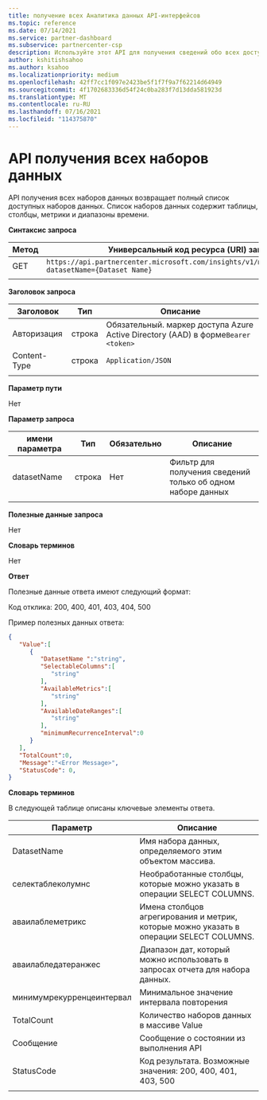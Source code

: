 ```yaml
---
title: получение всех Аналитика данных API-интерфейсов
ms.topic: reference
ms.date: 07/14/2021
ms.service: partner-dashboard
ms.subservice: partnercenter-csp
description: Используйте этот API для получения сведений обо всех доступных наборах данных в центре партнеров.
author: kshitishsahoo
ms.author: ksahoo
ms.localizationpriority: medium
ms.openlocfilehash: 42ff7cc1f097e2423be5f1f7f9a7f62214d64949
ms.sourcegitcommit: 4f1702683336d54f24c0ba283f7d13dda581923d
ms.translationtype: MT
ms.contentlocale: ru-RU
ms.lasthandoff: 07/16/2021
ms.locfileid: "114375870"
---
```

# <a name="get-all-datasets-api"></a>API получения всех наборов данных

API получения всех наборов данных возвращает полный список доступных наборов данных. Список наборов данных содержит таблицы, столбцы, метрики и диапазоны времени.

**Синтаксис запроса**

|    Метод    |    Универсальный код ресурса (URI) запроса    |
|    ----    |    ----    |
|    GET    |    `https://api.partnercenter.microsoft.com/insights/v1/mpn/ScheduledDataset?datasetName={Dataset Name}`     |
|        |        |

**Заголовок запроса**

|    Заголовок    |    Тип    |    Описание    |
|    ----    |    ----    |    ----    |
|    Авторизация    |    строка    |    Обязательный. маркер доступа Azure Active Directory (AAD) в форме`Bearer <token>`    |
|    Content-Type    |    строка    |    `Application/JSON`    |
|        |        |        |

**Параметр пути**

Нет

**Параметр запроса**

|    имени параметра    |    Тип    |    Обязательно    |    Описание    |
|    ----    |    ----    |    ----    |    ----    |
|    datasetName    |    строка    |    Нет    |    Фильтр для получения сведений только об одном наборе данных    |
|        |        |        |        |

**Полезные данные запроса**

Нет

**Словарь терминов**

Нет

**Ответ**

Полезные данные ответа имеют следующий формат:

Код отклика: 200, 400, 401, 403, 404, 500

Пример полезных данных ответа:

```json
{ 
   "Value":[ 
      { 
         "DatasetName ":"string", 
         "SelectableColumns":[ 
            "string" 
         ], 
         "AvailableMetrics":[ 
            "string" 
         ], 
         "AvailableDateRanges":[ 
            "string" 
         ], 
         "minimumRecurrenceInterval":0 
      } 
   ], 
   "TotalCount":0, 
   "Message":"<Error Message>", 
   "StatusCode": 0, 
} 
```

**Словарь терминов**

В следующей таблице описаны ключевые элементы ответа.

|    Параметр    |    Описание    |
|    ----    |    ----    |
|    DatasetName     |    Имя набора данных, определяемого этим объектом массива.     |
|    селектаблеколумнс     |    Необработанные столбцы, которые можно указать в операции SELECT COLUMNS.     |
|    аваилаблеметрикс     |    Имена столбцов агрегирования и метрик, которые можно указать в операции SELECT COLUMNS.     |
|    аваилабледатеранжес     |    Диапазон дат, который можно использовать в запросах отчета для набора данных.     |
|    минимумрекурренцеинтервал     |    Минимальное значение интервала повторения     |
|    TotalCount     |    Количество наборов данных в массиве Value     |
|    Сообщение     |    Сообщение о состоянии из выполнения API     |
|    StatusCode     |    Код результата. Возможные значения: 200, 400, 401, 403, 500     |
|        |        |

